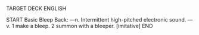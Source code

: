 TARGET DECK
ENGLISH

START
Basic
Bleep
Back: —n. Intermittent high-pitched electronic sound. —v. 1 make a bleep. 2 summon with a bleeper. [imitative]
END
